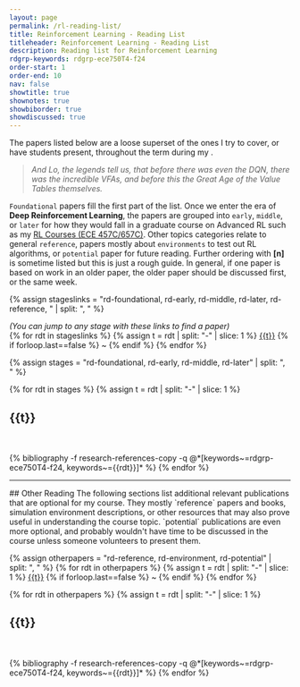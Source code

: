 ```yaml
---
layout: page
permalink: /rl-reading-list/
title: Reinforcement Learning - Reading List
titleheader: Reinforcement Learning - Reading List
description: Reading list for Reinforcement Learning 
rdgrp-keywords: rdgrp-ece750T4-f24
order-start: 1
order-end: 10
nav: false
showtitle: true
shownotes: true
showbiborder: true
showdiscussed: true
---
```



The papers listed below are a loose superset of the ones I try to cover, or have students present, throughout the term during my . 

> *And Lo, the legends tell us, that before there was even the DQN, there was the incredible VFAs, and before this the Great Age of the Value Tables themselves.*

`Foundational` papers fill the first part of the list.
Once we enter the era of **Deep Reinforcement Learning**, the papers are grouped into `early`, `middle`, or `later` for how they would fall in a graduate course on Advanced RL such as my [RL Courses (ECE 457C/657C)](/rlgradcourse/). Other topics categories relate to general `reference`, papers mostly about `environments` to test out RL algorithms, or `potential` paper for future reading.
Further ordering with **[n]** is sometime listed but this is just a rough guide. In general, if one paper is based on work in an older paper, the older paper should be discussed first, or the same week.

{% assign stageslinks = "rd-foundational, rd-early, rd-middle, rd-later, rd-reference, " | split: ", " %}

<i>(You can jump to any stage with these links to find a paper)</i> <br/>
{% for rdt in stageslinks %} {% assign t = rdt | split: "-" | slice: 1 %} <a href="#{{rdt}}">{{t}}</a> {% if forloop.last==false %} ~ {% endif %} {% endfor %}

{% assign stages = "rd-foundational, rd-early, rd-middle, rd-later" | split: ", " %}


<div class="publications by year">
{% for rdt in stages %}
  {% assign t = rdt | split: "-" | slice: 1 %}
  <h2 class="year"><a name="{{rdt}}">{{t}}</a></h2>
    <br/><br/> 
      {% bibliography -f research-references-copy -q @*[keywords~=rdgrp-ece750T4-f24, keywords~={{rdt}}]*  %}
{% endfor %}
</div>


</div>

<hr/>
## Other Reading
The following sections list additional relevant publications that are optional for my course. They mostly `reference` papers and books, simulation environment descriptions, or other resources that may also prove useful in understanding the course topic. 
`potential` publications are even more optional, and probably wouldn't have time to be discussed in the course unless someone volunteers to present them.

{% assign otherpapers = "rd-reference, rd-environment, rd-potential" | split: ", " %}
{% for rdt in otherpapers %} {% assign t = rdt | split: "-" | slice: 1 %} <a href="#{{rdt}}">{{t}}</a> {% if forloop.last==false %} ~ {% endif %} {% endfor %}

<div class="publications by year">
{% for rdt in otherpapers %}
  {% assign t = rdt | split: "-" | slice: 1 %}
  <h2 class="year"><a name="{{rdt}}">{{t}}</a></h2>
    <br/><br/> 
      {% bibliography -f research-references-copy -q @*[keywords~=rdgrp-ece750T4-f24, keywords~={{rdt}}]* %}
{% endfor %}
</div>

